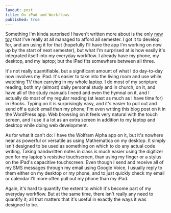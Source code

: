 ```yaml
---
layout: post
title: On iPad and Workflows
published: true
---
```


Something I'm kinda surprised I haven't written more about is the
only [new toy][] that I've really at all managed to afford all semester.
I got it to develop for, and am using it for that (hopefully I'll have
the app I'm working on now up by the start of next semester), but what
I'm surprised at is how easily it's integrated itself into my everyday
workflow. I already have my phone, my desktop, and my laptop; but the
iPad fits somewhere between all three.

It's not really quantifiable, but a significant amount of what I do
day-to-day now involves my iPad. It's easier to take into the living
room and use while watching TV than carrying in my whole laptop. I do
most of my scripture reading, both my (almost) daily personal study and
in church, on it, and have all of the study manuals I need and even the
hymnal on it, and I actually do most of my regular reading (at least as
much as I have time for) in iBooks. Typing on it is surprisingly easy,
and it's easier to pull out and send off a quick email than my phone;
I'm even writing this blog post on it in the WordPress app. Web browsing
on it feels very natural with the touch screen, and I use it a lot as an
extra screen in addition to my laptop and desktop while doing web
development.

<!-- more -->

As for what it can't do: I have the Wolfram Alpha app on it, but it's
nowhere near as powerful or versatile as using Mathematica on my
desktop. It simply isn't designed to be used as something on which to do
any actual code writing. Taking handwritten notes in class is much
easier using the digitizer pen for my laptop's resistive touchscreen,
than using my finger or a stylus on the iPad's capacitive touchscreen.
Even though I send and receive all of my SMS messages through my email
using Google Voice, I usually reply to them either on my desktop or my
phone, and to just quickly check my email or calendar I'll more often
pull out my phone than my iPad.

Again, it's hard to quantify the extent to which it's become part of my
everyday workflow. But at the same time, there isn't really any need to
quantify it; all that matters that it's useful in exactly the ways it
was designed to be.

[new toy]: http://www.apple.com/ipad

